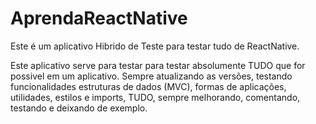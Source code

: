 # AprendaReactNative
Este é um aplicativo Hibrido de Teste para testar tudo de ReactNative.

Este aplicativo serve para testar para testar absolumente TUDO que for possivel em um aplicativo. Sempre atualizando as versões, testando funcionalidades
estruturas de dados (MVC), formas de aplicações, utilidades, estilos e imports, TUDO, sempre melhorando, comentando, testando e deixando de exemplo.
